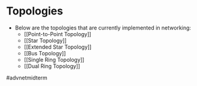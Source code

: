 # Topologies
- Below are the topologies that are currently implemented in networking:
	- [[Point-to-Point Topology]]
	- [[Star Topology]]
	- [[Extended Star Topology]]
	- [[Bus Topology]]
	- [[Single Ring Topology]]
	- [[Dual Ring Topology]]

#advnetmidterm
